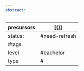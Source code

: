 ```yaml
---
abstract:
---
```

| precursors | [[]]           |
| ---------- | -------------- |
| status:    | #need-refresh  |
| #tags      |                |
| level      | #bachelor      |
| type       | #                         |